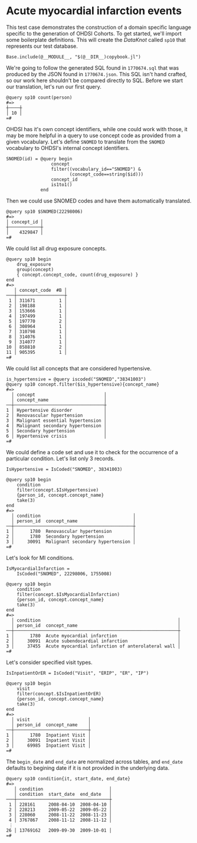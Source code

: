 # Acute myocardial infarction events

This test case demonstrates the construction of a domain specific
language specific to the generation of OHDSI Cohorts. To get started,
we'll import some boilerplate definitions. This will create the
*DataKnot* called `sp10` that represents our test database.

    Base.include(@__MODULE__, "$(@__DIR__)copybook.jl")

We're going to follow the generated SQL found in `1770674.sql` that was
produced by the JSON found in `1770674.json`. This SQL isn't hand
crafted, so our work here shouldn't be compared directly to SQL.
Before we start our translation, let's run our first query.

    @query sp10 count(person)
    #=>
    ┼────┼
    │ 10 │
    =#

OHDSI has it's own concept identifiers, while one could work with
those, it may be more helpful in a query to use concept code as
provided from a given vocabulary. Let's define `SNOMED` to translate
from the `SNOMED` vocabulary to OHDSI's internal concept identifiers.

    SNOMED(id) = @query begin
                     concept
                     filter((vocabulary_id=="SNOMED") &
                            (concept_code==string($id)))
                     concept_id
                     is1to1()
                 end

Then we could use SNOMED codes and have them automatically translated.

    @query sp10 $SNOMED(22298006)
    #=>
    │ concept_id │
    ┼────────────┼
    │    4329847 │
    =#

We could list all drug exposure concepts.

    @query sp10 begin
        drug_exposure
        group(concept)
        { concept.concept_code, count(drug_exposure) }
    end
    #=>
       │ concept_code  #B │
    ───┼──────────────────┼
     1 │ 311671         1 │
     2 │ 198188         1 │
     3 │ 153666         1 │
     4 │ 197499         1 │
     5 │ 197770         2 │
     6 │ 308964         1 │
     7 │ 310798         1 │
     8 │ 314076         1 │
     9 │ 314077         1 │
    10 │ 858810         2 │
    11 │ 905395         1 │
    =#

We could list all concepts that are considered hypertensive.

    is_hypertensive = @query iscoded("SNOMED","38341003")
    @query sp10 concept.filter($is_hypertensive){concept_name}
    #=>
      │ concept                          │
      │ concept_name                     │
    ──┼──────────────────────────────────┼
    1 │ Hypertensive disorder            │
    2 │ Renovascular hypertension        │
    3 │ Malignant essential hypertension │
    4 │ Malignant secondary hypertension │
    5 │ Secondary hypertension           │
    6 │ Hypertensive crisis              │
    =#

We could define a code set and use it to check for the occurrence of a
particular condition. Let's list only 3 records.

    IsHypertensive = IsCoded("SNOMED", 38341003)

    @query sp10 begin
        condition
        filter(concept.$IsHypertensive)
        {person_id, concept.concept_name}
        take(3)
    end
    #=>
      │ condition                                   │
      │ person_id  concept_name                     │
    ──┼─────────────────────────────────────────────┼
    1 │      1780  Renovascular hypertension        │
    2 │      1780  Secondary hypertension           │
    3 │     30091  Malignant secondary hypertension │
    =#

Let's look for MI conditions.

    IsMyocardialInfarction =
        IsCoded("SNOMED", 22298006, 1755008)

    @query sp10 begin
        condition
        filter(concept.$IsMyocardialInfarction)
        {person_id, concept.concept_name}
        take(3)
    end
    #=>
      │ condition                                                    │
      │ person_id  concept_name                                      │
    ──┼──────────────────────────────────────────────────────────────┼
    1 │      1780  Acute myocardial infarction                       │
    2 │     30091  Acute subendocardial infarction                   │
    3 │     37455  Acute myocardial infarction of anterolateral wall │
    =#

Let's consider specified visit types.

    IsInpatientOrER = IsCoded("Visit", "ERIP", "ER", "IP")

    @query sp10 begin
        visit
        filter(concept.$IsInpatientOrER)
        {person_id, concept.concept_name}
        take(3)
    end
    #=>
      │ visit                      │
      │ person_id  concept_name    │
    ──┼────────────────────────────┼
    1 │      1780  Inpatient Visit │
    2 │     30091  Inpatient Visit │
    3 │     69985  Inpatient Visit │
    =#

The `begin_date` and `end_date` are normalized across
tables, and `end_date` defaults to begining date if it
is not provided in the underlying data.

    @query sp10 condition{it, start_date, end_date}
    #=>
       │ condition                         │
       │ condition  start_date  end_date   │
    ───┼───────────────────────────────────┼
     1 │ 228161     2008-04-10  2008-04-10 │
     2 │ 228213     2009-05-22  2009-05-22 │
     3 │ 228060     2008-11-22  2008-11-23 │
     4 │ 3767867    2008-11-12  2008-11-12 │
     ⋮
    26 │ 13769162   2009-09-30  2009-10-01 │
    =#
